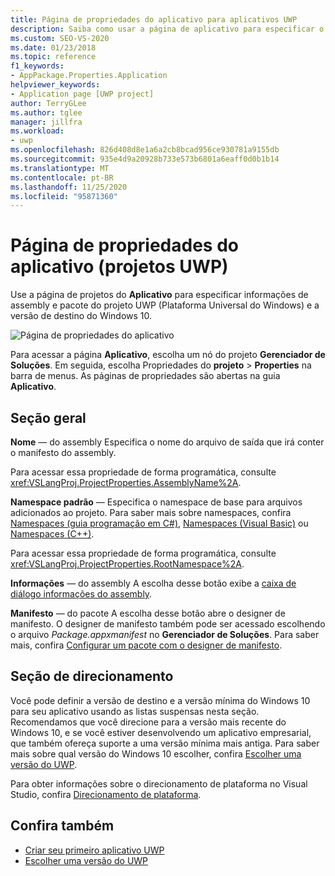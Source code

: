 ```yaml
---
title: Página de propriedades do aplicativo para aplicativos UWP
description: Saiba como usar a página de aplicativo para especificar o assembly do Plataforma Universal do Windows (UWP) e as informações do pacote e a versão de destino do Windows 10.
ms.custom: SEO-VS-2020
ms.date: 01/23/2018
ms.topic: reference
f1_keywords:
- AppPackage.Properties.Application
helpviewer_keywords:
- Application page [UWP project]
author: TerryGLee
ms.author: tglee
manager: jillfra
ms.workload:
- uwp
ms.openlocfilehash: 826d408d8e1a6a2cb8bcad956ce930781a9155db
ms.sourcegitcommit: 935e4d9a20928b733e573b6801a6eaff0d0b1b14
ms.translationtype: MT
ms.contentlocale: pt-BR
ms.lasthandoff: 11/25/2020
ms.locfileid: "95871360"
---
```

# <a name="application-property-page-uwp-projects"></a>Página de propriedades do aplicativo (projetos UWP)

Use a página de projetos do **Aplicativo** para especificar informações de assembly e pacote do projeto UWP (Plataforma Universal do Windows) e a versão de destino do Windows 10.

![Página de propriedades do aplicativo](media/application-page-uwp.png)

Para acessar a página **Aplicativo**, escolha um nó do projeto **Gerenciador de Soluções**. Em seguida, escolha Propriedades do **projeto**  >  **Properties** na barra de menus. As páginas de propriedades são abertas na guia **Aplicativo**.

## <a name="general-section"></a>Seção geral

**Nome** &mdash; do assembly Especifica o nome do arquivo de saída que irá conter o manifesto do assembly.

Para acessar essa propriedade de forma programática, consulte <xref:VSLangProj.ProjectProperties.AssemblyName%2A>.

**Namespace padrão** &mdash; Especifica o namespace de base para arquivos adicionados ao projeto. Para saber mais sobre namespaces, confira [Namespaces (guia programação em C#)](/dotnet/csharp/programming-guide/namespaces/), [Namespaces (Visual Basic)](/dotnet/visual-basic/programming-guide/program-structure/namespaces) ou [Namespaces (C++)](/cpp/cpp/namespaces-cpp).

Para acessar essa propriedade de forma programática, consulte <xref:VSLangProj.ProjectProperties.RootNamespace%2A>.

**Informações** &mdash; do assembly A escolha desse botão exibe a [caixa de diálogo informações do assembly](../../ide/reference/assembly-information-dialog-box.md).

**Manifesto** &mdash; do pacote A escolha desse botão abre o designer de manifesto. O designer de manifesto também pode ser acessado escolhendo o arquivo _Package.appxmanifest_ no **Gerenciador de Soluções**. Para saber mais, confira [Configurar um pacote com o designer de manifesto](/windows/msix/package/packaging-uwp-apps#configure-your-project).

## <a name="targeting-section"></a>Seção de direcionamento

Você pode definir a versão de destino e a versão mínima do Windows 10 para seu aplicativo usando as listas suspensas nesta seção. Recomendamos que você direcione para a versão mais recente do Windows 10, e se você estiver desenvolvendo um aplicativo empresarial, que também ofereça suporte a uma versão mínima mais antiga. Para saber mais sobre qual versão do Windows 10 escolher, confira [Escolher uma versão do UWP](/windows/uwp/updates-and-versions/choose-a-uwp-version).

Para obter informações sobre o direcionamento de plataforma no Visual Studio, confira [Direcionamento de plataforma](/visualstudio/productinfo/vs2017-compatibility-vs#platform-targeting).

## <a name="see-also"></a>Confira também

- [Criar seu primeiro aplicativo UWP](/windows/uwp/get-started/your-first-app)
- [Escolher uma versão do UWP](/windows/uwp/updates-and-versions/choose-a-uwp-version)
